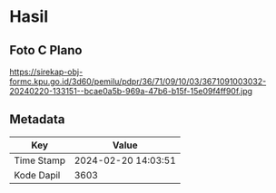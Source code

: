 # Hasil

## Foto C Plano

https://sirekap-obj-formc.kpu.go.id/3d60/pemilu/pdpr/36/71/09/10/03/3671091003032-20240220-133151--bcae0a5b-969a-47b6-b15f-15e09f4ff90f.jpg


## Metadata

| Key        | Value               |
| ---------- | ------------------- |
| Time Stamp | 2024-02-20 14:03:51 |
| Kode Dapil | 3603                |




